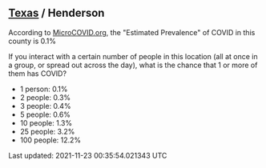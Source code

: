 
## [Texas](/united-states/texas) / Henderson

According to [MicroCOVID.org](http://microcovid.org),
the "Estimated Prevalence" of COVID in this county is 0.1%

If you interact with a certain number of people in this location
(all at once in a group, or spread out across the day), what is the chance that
1 or more of them has COVID?

- 1 person: 0.1%
- 2 people: 0.3%
- 3 people: 0.4%
- 5 people: 0.6%
- 10 people: 1.3%
- 25 people: 3.2%
- 100 people: 12.2%

Last updated: 2021-11-23 00:35:54.021343 UTC
